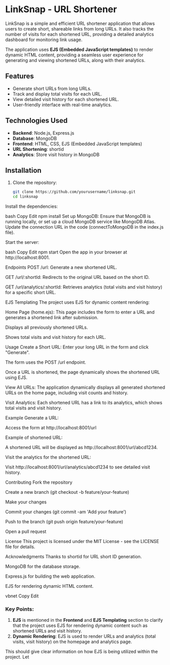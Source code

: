 # LinkSnap - URL Shortener

LinkSnap is a simple and efficient URL shortener application that allows users to create short, shareable links from long URLs. It also tracks the number of visits for each shortened URL, providing a detailed analytics dashboard for monitoring link usage.

The application uses **EJS (Embedded JavaScript templates)** to render dynamic HTML content, providing a seamless user experience for generating and viewing shortened URLs, along with their analytics.

## Features
- Generate short URLs from long URLs.
- Track and display total visits for each URL.
- View detailed visit history for each shortened URL.
- User-friendly interface with real-time analytics.

## Technologies Used
- **Backend**: Node.js, Express.js
- **Database**: MongoDB
- **Frontend**: HTML, CSS, EJS (Embedded JavaScript templates)
- **URL Shortening**: shortid
- **Analytics**: Store visit history in MongoDB

## Installation

1. Clone the repository:
   ```bash
   git clone https://github.com/yourusername/linksnap.git
   cd linksnap
Install the dependencies:

bash
Copy
Edit
npm install
Set up MongoDB: Ensure that MongoDB is running locally, or set up a cloud MongoDB service like MongoDB Atlas. Update the connection URL in the code (connectToMongoDB in the index.js file).

Start the server:

bash
Copy
Edit
npm start
Open the app in your browser at http://localhost:8001.

Endpoints
POST /url: Generate a new shortened URL.

GET /url/:shortId: Redirects to the original URL based on the short ID.

GET /url/analytics/:shortId: Retrieves analytics (total visits and visit history) for a specific short URL.

EJS Templating
The project uses EJS for dynamic content rendering:

Home Page (home.ejs): This page includes the form to enter a URL and generates a shortened link after submission.

Displays all previously shortened URLs.

Shows total visits and visit history for each URL.

Usage
Create a Short URL: Enter your long URL in the form and click "Generate".

The form uses the POST /url endpoint.

Once a URL is shortened, the page dynamically shows the shortened URL using EJS.

View All URLs: The application dynamically displays all generated shortened URLs on the home page, including visit counts and history.

Visit Analytics: Each shortened URL has a link to its analytics, which shows total visits and visit history.

Example
Generate a URL:

Access the form at http://localhost:8001/url

Example of shortened URL:

A shortened URL will be displayed as http://localhost:8001/url/abcd1234.

Visit the analytics for the shortened URL:

Visit http://localhost:8001/url/analytics/abcd1234 to see detailed visit history.

Contributing
Fork the repository

Create a new branch (git checkout -b feature/your-feature)

Make your changes

Commit your changes (git commit -am 'Add your feature')

Push to the branch (git push origin feature/your-feature)

Open a pull request

License
This project is licensed under the MIT License - see the LICENSE file for details.

Acknowledgments
Thanks to shortid for URL short ID generation.

MongoDB for the database storage.

Express.js for building the web application.

EJS for rendering dynamic HTML content.

vbnet
Copy
Edit

### Key Points:
1. **EJS** is mentioned in the **Frontend** and **EJS Templating** section to clarify that the project uses EJS for rendering dynamic content such as shortened URLs and visit history.
2. **Dynamic Rendering**: EJS is used to render URLs and analytics (total visits, visit history) on the homepage and analytics page.

This should give clear information on how EJS is being utilized within the project. Let
